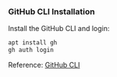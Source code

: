 ### GitHub CLI Installation

Install the GitHub CLI and login:

```bash
apt install gh
gh auth login
```

Reference: [GitHub CLI](https://cli.github.com/)